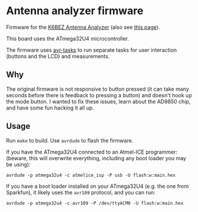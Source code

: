 # Antenna analyzer firmware

Firmware for the [K6BEZ Antenna Analyzer][1] (also see [this page][2]).

This board uses the ATmega32U4 microcontroller.

The firmware uses [avr-tasks][3] to run separate tasks for user
interaction (buttons and the LCD) and measurements.

## Why

The original firmware is not responsive to button pressed (it can take
many seconds before there is feedback to pressing a button) and
doesn't hook up the mode button. I wanted to fix these issues, learn
about the AD9850 chip, and have some fun hacking it all up.

## Usage

Run `make` to build. Use `avrdude` to flash the firmware.

If you have the ATmega32U4 connected to an Atmel-ICE programmer:
(beware, this will overwrite everything, including any boot loader you
may be using):

``` shell
avrdude -p atmega32u4 -c atmelice_isp -P usb -U flash:w:main.hex
```

If you have a boot loader installed on your ATmega32U4 (e.g. the one
from Sparkfun), it likely uses the `avr109` protocol, and you can run:

``` shell
avrdude -p atmega32u4 -c avr109 -P /dev/ttyACM0 -U flash:w:main.hex
```

[1]: https://github.com/HamRadio360/Antenna-Analyzer
[2]: https://www.hamradioworkbench.com/k6bez-antenna-analyzer.html
[3]: https://github.com/pietern/avr-tasks
